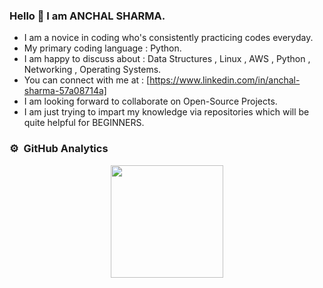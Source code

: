 ### Hello 👋 I am ANCHAL SHARMA.




- I am a novice in coding who's consistently practicing codes everyday.
- My primary coding language : Python.
- I am happy to discuss about : Data Structures , Linux , AWS , Python , Networking , Operating Systems.
- You can connect with me at : [https://www.linkedin.com/in/anchal-sharma-57a08714a]
- I am looking forward to collaborate on Open-Source Projects.
- I am just trying to impart my knowledge via repositories which will be quite helpful for BEGINNERS. 

### ⚙️ &nbsp;GitHub Analytics
<p align="center">
<a href="https://github.com/Anchals24">
  <img height="180em" src="https://github-readme-stats-eight-theta.vercel.app/api?username=Anchals24&show_icons=true&theme=algolia&include_all_commits=true&count_private=true"/>
</a>
</p>

